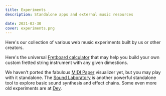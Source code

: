 ```yaml
---
title: Experiments
description: Standalone apps and external music resources

date: 2021-02-30
cover: experiments.png
---
```


Here's our collection of various web music experiments built by us or other creators.

Here's the universal [Fretboard calculator](./fretboard/index.md) that may help you build your own custom fretted string instrument with any given dimestions.

We haven't ported the fabulous [MIDI Paper](./paper/index.md) visualizer yet, but you may play with it standalone. The [Sound Laboratory](./lab/index.md) is another powerful standalone tool to explore basic sound synthesis and effect chains. Some even more old experiments are at [Dev](./dev/index.md).
